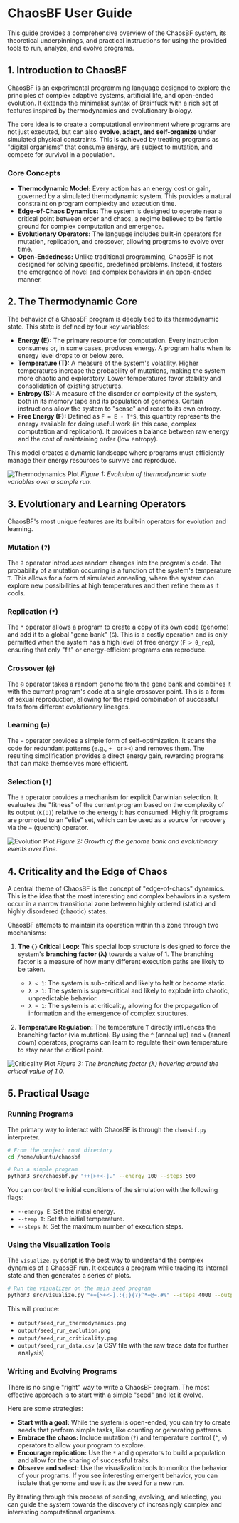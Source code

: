 # ChaosBF User Guide

This guide provides a comprehensive overview of the ChaosBF system, its theoretical underpinnings, and practical instructions for using the provided tools to run, analyze, and evolve programs.

## 1. Introduction to ChaosBF

ChaosBF is an experimental programming language designed to explore the principles of complex adaptive systems, artificial life, and open-ended evolution. It extends the minimalist syntax of Brainfuck with a rich set of features inspired by thermodynamics and evolutionary biology.

The core idea is to create a computational environment where programs are not just executed, but can also **evolve, adapt, and self-organize** under simulated physical constraints. This is achieved by treating programs as "digital organisms" that consume energy, are subject to mutation, and compete for survival in a population.

### Core Concepts

- **Thermodynamic Model:** Every action has an energy cost or gain, governed by a simulated thermodynamic system. This provides a natural constraint on program complexity and execution time.
- **Edge-of-Chaos Dynamics:** The system is designed to operate near a critical point between order and chaos, a regime believed to be fertile ground for complex computation and emergence.
- **Evolutionary Operators:** The language includes built-in operators for mutation, replication, and crossover, allowing programs to evolve over time.
- **Open-Endedness:** Unlike traditional programming, ChaosBF is not designed for solving specific, predefined problems. Instead, it fosters the emergence of novel and complex behaviors in an open-ended manner.

## 2. The Thermodynamic Core

The behavior of a ChaosBF program is deeply tied to its thermodynamic state. This state is defined by four key variables:

- **Energy (E):** The primary resource for computation. Every instruction consumes or, in some cases, produces energy. A program halts when its energy level drops to or below zero.
- **Temperature (T):** A measure of the system's volatility. Higher temperatures increase the probability of mutations, making the system more chaotic and exploratory. Lower temperatures favor stability and consolidation of existing structures.
- **Entropy (S):** A measure of the disorder or complexity of the system, both in its memory tape and its population of genomes. Certain instructions allow the system to "sense" and react to its own entropy.
- **Free Energy (F):** Defined as `F = E - T*S`, this quantity represents the energy available for doing useful work (in this case, complex computation and replication). It provides a balance between raw energy and the cost of maintaining order (low entropy).

This model creates a dynamic landscape where programs must efficiently manage their energy resources to survive and reproduce.

![Thermodynamics Plot](/home/ubuntu/chaosbf/output/demo_thermodynamics.png)
*Figure 1: Evolution of thermodynamic state variables over a sample run.* 

## 3. Evolutionary and Learning Operators

ChaosBF's most unique features are its built-in operators for evolution and learning.

### Mutation (`?`)
The `?` operator introduces random changes into the program's code. The probability of a mutation occurring is a function of the system's temperature `T`. This allows for a form of simulated annealing, where the system can explore new possibilities at high temperatures and then refine them as it cools.

### Replication (`*`)
The `*` operator allows a program to create a copy of its own code (genome) and add it to a global "gene bank" (`G`). This is a costly operation and is only permitted when the system has a high level of free energy (`F > θ_rep`), ensuring that only "fit" or energy-efficient programs can reproduce.

### Crossover (`@`)
The `@` operator takes a random genome from the gene bank and combines it with the current program's code at a single crossover point. This is a form of sexual reproduction, allowing for the rapid combination of successful traits from different evolutionary lineages.

### Learning (`=`)
The `=` operator provides a simple form of self-optimization. It scans the code for redundant patterns (e.g., `+-` or `><`) and removes them. The resulting simplification provides a direct energy gain, rewarding programs that can make themselves more efficient.

### Selection (`!`)
The `!` operator provides a mechanism for explicit Darwinian selection. It evaluates the "fitness" of the current program based on the complexity of its output (`K(O)`) relative to the energy it has consumed. Highly fit programs are promoted to an "elite" set, which can be used as a source for recovery via the `~` (quench) operator.

![Evolution Plot](/home/ubuntu/chaosbf/output/demo_evolution.png)
*Figure 2: Growth of the genome bank and evolutionary events over time.*

## 4. Criticality and the Edge of Chaos

A central theme of ChaosBF is the concept of "edge-of-chaos" dynamics. This is the idea that the most interesting and complex behaviors in a system occur in a narrow transitional zone between highly ordered (static) and highly disordered (chaotic) states.

ChaosBF attempts to maintain its operation within this zone through two mechanisms:

1.  **The `{}` Critical Loop:** This special loop structure is designed to force the system's **branching factor (λ)** towards a value of 1. The branching factor is a measure of how many different execution paths are likely to be taken. 
    - `λ < 1`: The system is sub-critical and likely to halt or become static.
    - `λ > 1`: The system is super-critical and likely to explode into chaotic, unpredictable behavior.
    - `λ ≈ 1`: The system is at criticality, allowing for the propagation of information and the emergence of complex structures.

2.  **Temperature Regulation:** The temperature `T` directly influences the branching factor (via mutation). By using the `^` (anneal up) and `v` (anneal down) operators, programs can learn to regulate their own temperature to stay near the critical point.

![Criticality Plot](/home/ubuntu/chaosbf/output/demo_criticality.png)
*Figure 3: The branching factor (λ) hovering around the critical value of 1.0.*

## 5. Practical Usage

### Running Programs

The primary way to interact with ChaosBF is through the `chaosbf.py` interpreter. 

```bash
# From the project root directory
cd /home/ubuntu/chaosbf

# Run a simple program
python3 src/chaosbf.py "++[>+<-]." --energy 100 --steps 500
```

You can control the initial conditions of the simulation with the following flags:
- `--energy E`: Set the initial energy.
- `--temp T`: Set the initial temperature.
- `--steps N`: Set the maximum number of execution steps.

### Using the Visualization Tools

The `visualize.py` script is the best way to understand the complex dynamics of a ChaosBF run. It executes a program while tracing its internal state and then generates a series of plots.

```bash
# Run the visualizer on the main seed program
python3 src/visualize.py "++[>+<-].:{;}{?}^*=@=.#%" --steps 4000 --output output/seed_run
```

This will produce:
- `output/seed_run_thermodynamics.png`
- `output/seed_run_evolution.png`
- `output/seed_run_criticality.png`
- `output/seed_run_data.csv` (a CSV file with the raw trace data for further analysis)

### Writing and Evolving Programs

There is no single "right" way to write a ChaosBF program. The most effective approach is to start with a simple "seed" and let it evolve.

Here are some strategies:

- **Start with a goal:** While the system is open-ended, you can try to create seeds that perform simple tasks, like counting or generating patterns.
- **Embrace the chaos:** Include mutation (`?`) and temperature control (`^`, `v`) operators to allow your program to explore.
- **Encourage replication:** Use the `*` and `@` operators to build a population and allow for the sharing of successful traits.
- **Observe and select:** Use the visualization tools to monitor the behavior of your programs. If you see interesting emergent behavior, you can isolate that genome and use it as the seed for a new run.

By iterating through this process of seeding, evolving, and selecting, you can guide the system towards the discovery of increasingly complex and interesting computational organisms.

